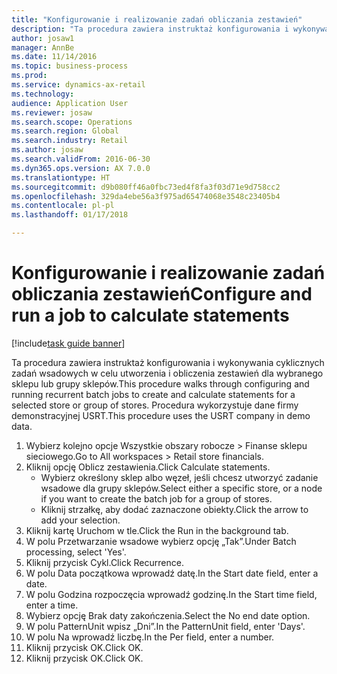 ```yaml
--- 
title: "Konfigurowanie i realizowanie zadań obliczania zestawień"
description: "Ta procedura zawiera instruktaż konfigurowania i wykonywania cyklicznych zadań wsadowych w celu utworzenia i obliczenia zestawień dla wybranego sklepu lub grupy sklepów."
author: josaw1
manager: AnnBe
ms.date: 11/14/2016
ms.topic: business-process
ms.prod: 
ms.service: dynamics-ax-retail
ms.technology: 
audience: Application User
ms.reviewer: josaw
ms.search.scope: Operations
ms.search.region: Global
ms.search.industry: Retail
ms.author: josaw
ms.search.validFrom: 2016-06-30
ms.dyn365.ops.version: AX 7.0.0
ms.translationtype: HT
ms.sourcegitcommit: d9b080ff46a0fbc73ed4f8fa3f03d71e9d758cc2
ms.openlocfilehash: 329da4ebe56a3f975ad65474068e3548c23405b4
ms.contentlocale: pl-pl
ms.lasthandoff: 01/17/2018

---
```

# <a name="configure-and-run-a-job-to-calculate-statements"></a><span data-ttu-id="00ace-103">Konfigurowanie i realizowanie zadań obliczania zestawień</span><span class="sxs-lookup"><span data-stu-id="00ace-103">Configure and run a job to calculate statements</span></span>

[!include[task guide banner](../includes/task-guide-banner.md)]

<span data-ttu-id="00ace-104">Ta procedura zawiera instruktaż konfigurowania i wykonywania cyklicznych zadań wsadowych w celu utworzenia i obliczenia zestawień dla wybranego sklepu lub grupy sklepów.</span><span class="sxs-lookup"><span data-stu-id="00ace-104">This procedure walks through configuring and running recurrent batch jobs to create and calculate statements for a selected store or group of stores.</span></span> <span data-ttu-id="00ace-105">Procedura wykorzystuje dane firmy demonstracyjnej USRT.</span><span class="sxs-lookup"><span data-stu-id="00ace-105">This procedure uses the USRT company in demo data.</span></span>

1. <span data-ttu-id="00ace-106">Wybierz kolejno opcje Wszystkie obszary robocze > Finanse sklepu sieciowego.</span><span class="sxs-lookup"><span data-stu-id="00ace-106">Go to All workspaces > Retail store financials.</span></span>
2. <span data-ttu-id="00ace-107">Kliknij opcję Oblicz zestawienia.</span><span class="sxs-lookup"><span data-stu-id="00ace-107">Click Calculate statements.</span></span>
    * <span data-ttu-id="00ace-108">Wybierz określony sklep albo węzeł, jeśli chcesz utworzyć zadanie wsadowe dla grupy sklepów.</span><span class="sxs-lookup"><span data-stu-id="00ace-108">Select either a specific store, or a node if you want to create the batch job for a group of stores.</span></span>  
    * <span data-ttu-id="00ace-109">Kliknij strzałkę, aby dodać zaznaczone obiekty.</span><span class="sxs-lookup"><span data-stu-id="00ace-109">Click the arrow to add your selection.</span></span>  
3. <span data-ttu-id="00ace-110">Kliknij kartę Uruchom w tle.</span><span class="sxs-lookup"><span data-stu-id="00ace-110">Click the Run in the background tab.</span></span>
4. <span data-ttu-id="00ace-111">W polu Przetwarzanie wsadowe wybierz opcję „Tak”.</span><span class="sxs-lookup"><span data-stu-id="00ace-111">Under Batch processing, select 'Yes'.</span></span>
5. <span data-ttu-id="00ace-112">Kliknij przycisk Cykl.</span><span class="sxs-lookup"><span data-stu-id="00ace-112">Click Recurrence.</span></span>
6. <span data-ttu-id="00ace-113">W polu Data początkowa wprowadź datę.</span><span class="sxs-lookup"><span data-stu-id="00ace-113">In the Start date field, enter a date.</span></span>
7. <span data-ttu-id="00ace-114">W polu Godzina rozpoczęcia wprowadź godzinę.</span><span class="sxs-lookup"><span data-stu-id="00ace-114">In the Start time field, enter a time.</span></span>
8. <span data-ttu-id="00ace-115">Wybierz opcję Brak daty zakończenia.</span><span class="sxs-lookup"><span data-stu-id="00ace-115">Select the No end date option.</span></span>
9. <span data-ttu-id="00ace-116">W polu PatternUnit wpisz „Dni”.</span><span class="sxs-lookup"><span data-stu-id="00ace-116">In the PatternUnit field, enter 'Days'.</span></span>
10. <span data-ttu-id="00ace-117">W polu Na wprowadź liczbę.</span><span class="sxs-lookup"><span data-stu-id="00ace-117">In the Per field, enter a number.</span></span>
11. <span data-ttu-id="00ace-118">Kliknij przycisk OK.</span><span class="sxs-lookup"><span data-stu-id="00ace-118">Click OK.</span></span>
12. <span data-ttu-id="00ace-119">Kliknij przycisk OK.</span><span class="sxs-lookup"><span data-stu-id="00ace-119">Click OK.</span></span>


